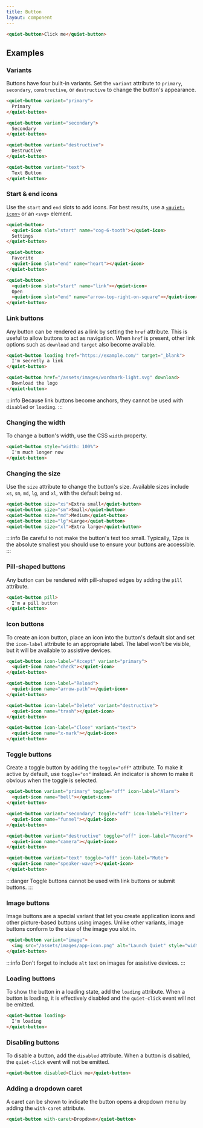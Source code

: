 ```yaml
---
title: Button
layout: component
---
```


```html {.example}
<quiet-button>Click me</quiet-button>
```

## Examples

### Variants

Buttons have four built-in variants. Set the `variant` attribute to `primary`, `secondary`, `constructive`, or `destructive` to change the button's appearance.

```html {.example}
<quiet-button variant="primary">
  Primary
</quiet-button>

<quiet-button variant="secondary">
  Secondary
</quiet-button>

<quiet-button variant="destructive">
  Destructive
</quiet-button>

<quiet-button variant="text">
  Text Button
</quiet-button>
```

### Start & end icons

Use the `start` and `end` slots to add icons. For best results, use a [`<quiet-icon>`](/docs/components/icon) or an `<svg>` element.

```html {.example}
<quiet-button>
  <quiet-icon slot="start" name="cog-6-tooth"></quiet-icon>
  Settings
</quiet-button>

<quiet-button>
  Favorite
  <quiet-icon slot="end" name="heart"></quiet-icon>
</quiet-button>

<quiet-button>
  <quiet-icon slot="start" name="link"></quiet-icon>
  Open
  <quiet-icon slot="end" name="arrow-top-right-on-square"></quiet-icon>
</quiet-button>
```

### Link buttons

Any button can be rendered as a link by setting the `href` attribute. This is useful to allow buttons to act as navigation. When `href` is present, other link options such as `download` and `target` also become available.

```html {.example}
<quiet-button loading href="https://example.com/" target="_blank">
  I'm secretly a link
</quiet-button>

<quiet-button href="/assets/images/wordmark-light.svg" download>
  Download the logo
</quiet-button>
```

:::info
Because link buttons become anchors, they cannot be used with `disabled` or `loading`.
:::

### Changing the width

To change a button's width, use the CSS `width` property.

```html {.example}
<quiet-button style="width: 100%">
  I'm much longer now
</quiet-button>
```

### Changing the size

Use the `size` attribute to change the button's size. Available sizes include `xs`, `sm`, `md`, `lg`, and `xl`, with the default being `md`.

```html {.example}
<quiet-button size="xs">Extra small</quiet-button>
<quiet-button size="sm">Small</quiet-button>
<quiet-button size="md">Medium</quiet-button>
<quiet-button size="lg">Large</quiet-button>
<quiet-button size="xl">Extra large</quiet-button>
```

:::info
Be careful to not make the button's text too small. Typically, 12px is the absolute smallest you should use to ensure your buttons are accessible.
:::

### Pill-shaped buttons

Any button can be rendered with pill-shaped edges by adding the `pill` attribute.

```html {.example}
<quiet-button pill>
  I'm a pill button
</quiet-button>
```

### Icon buttons

To create an icon button, place an icon into the button's default slot and set the `icon-label` attribute to an appropriate label. The label won't be visible, but it will be available to assistive devices.

```html {.example}
<quiet-button icon-label="Accept" variant="primary">
  <quiet-icon name="check"></quiet-icon>
</quiet-button>

<quiet-button icon-label="Reload">
  <quiet-icon name="arrow-path"></quiet-icon>
</quiet-button>

<quiet-button icon-label="Delete" variant="destructive">
  <quiet-icon name="trash"></quiet-icon>
</quiet-button>

<quiet-button icon-label="Close" variant="text">
  <quiet-icon name="x-mark"></quiet-icon>
</quiet-button>
```

### Toggle buttons

Create a toggle button by adding the `toggle="off"` attribute. To make it active by default, use `toggle="on"` instead. An indicator is shown to make it obvious when the toggle is selected.

```html {.example}
<quiet-button variant="primary" toggle="off" icon-label="Alarm">
  <quiet-icon name="bell"></quiet-icon>
</quiet-button>

<quiet-button variant="secondary" toggle="off" icon-label="Filter">
  <quiet-icon name="funnel"></quiet-icon>
</quiet-button>

<quiet-button variant="destructive" toggle="off" icon-label="Record">
  <quiet-icon name="camera"></quiet-icon>
</quiet-button>

<quiet-button variant="text" toggle="off" icon-label="Mute">
  <quiet-icon name="speaker-wave"></quiet-icon>
</quiet-button>
```

:::danger
Toggle buttons cannot be used with link buttons or submit buttons.
:::

### Image buttons

Image buttons are a special variant that let you create application icons and other picture-based buttons using images. Unlike other variants, image buttons conform to the size of the image you slot in.

```html {.example}
<quiet-button variant="image">
  <img src="/assets/images/app-icon.png" alt="Launch Quiet" style="width: 60px; height: 60px;">
</quiet-button>
```

:::info
Don't forget to include `alt` text on images for assistive devices.
:::

### Loading buttons

To show the button in a loading state, add the `loading` attribute. When a button is loading, it is effectively disabled and the `quiet-click` event will not be emitted.

```html {.example}
<quiet-button loading>
  I'm loading
</quiet-button>
```

### Disabling buttons

To disable a button, add the `disabled` attribute. When a button is disabled, the `quiet-click` event will not be emitted.

```html {.example}
<quiet-button disabled>Click me</quiet-button>
```

### Adding a dropdown caret

A caret can be shown to indicate the button opens a dropdown menu by adding the `with-caret` attribute.

```html {.example}
<quiet-button with-caret>Dropdown</quiet-button>
```
